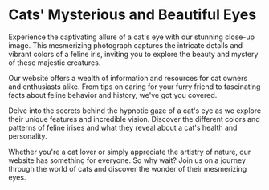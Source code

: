 <!--font:Poppins-->

# Cats' Mysterious and Beautiful Eyes

Experience the captivating allure of a cat's eye with our stunning close-up image. This mesmerizing photograph captures the intricate details and vibrant colors of a feline iris, inviting you to explore the beauty and mystery of these majestic creatures.

Our website offers a wealth of information and resources for cat owners and enthusiasts alike. From tips on caring for your furry friend to fascinating facts about feline behavior and history, we've got you covered.

Delve into the secrets behind the hypnotic gaze of a cat's eye as we explore their unique features and incredible vision. Discover the different colors and patterns of feline irises and what they reveal about a cat's health and personality.

Whether you're a cat lover or simply appreciate the artistry of nature, our website has something for everyone. So why wait? Join us on a journey through the world of cats and discover the wonder of their mesmerizing eyes.

<!--

Write me markdown content of website with wallpaper:

"A close-up of a cat’s eye"

The header of the page should not be copy of the text but rather a real content of the website which is using this wallpaper.


---


# "Feline Gaze" - A Wallpaper to Mesmerize You

Looking for a wallpaper that captures the essence of feline grace and beauty? Look no further than our stunning close-up of a cat's eye. 

This mesmerizing image showcases the intricate details of a cat's iris, from the delicate lines radiating outwards to the vibrant colors that seem to shift and change with every movement. 

Whether you're a cat lover or simply appreciate the artistry of nature, this wallpaper is sure to inspire and captivate you every time you glance at your screen. So why wait? Download "Feline Gaze" today and bring a touch of feline magic to your desktop or mobile device!


---


Heading should not include word "wallpaper". The website should not be about the wallpaper itself, wallpaper is just a related background, rewrite whole content.


---


# "Cat's Eye" - A Window into the Soul of Felines

Get ready to be mesmerized by the captivating beauty of a cat's eye with our stunning close-up image. This breathtaking photograph captures the intricate details and vibrant colors of a feline iris, giving you a glimpse into the soul of these majestic creatures.

Whether you're a cat lover or simply appreciate the artistry of nature, this image is sure to inspire and captivate you. Use it as a background for your desktop or mobile device and let the hypnotic gaze of the cat draw you in.

But our website is more than just a pretty picture. We offer a wealth of information and resources for cat owners and enthusiasts, from tips on caring for your furry friend to fascinating facts about feline behavior and history. 

So why wait? Explore our site and discover the magic of cats through the window of their eyes.


---


Heading is too long, rewrite whole content.


---


# "The Magic of Feline Eyes - Discover the Beauty and Mystery of Cats"

Experience the enchanting allure of a cat's eye with our stunning close-up image. This captivating photograph captures the intricate details and vibrant colors of a feline iris, inviting you to explore the beauty and mystery of these majestic creatures.

But our website is more than just a pretty picture. We offer a wealth of information and resources for cat owners and enthusiasts, from tips on caring for your furry friend to fascinating facts about feline behavior and history.

Discover the magic of feline eyes as we delve into the secrets behind their hypnotic gaze. Learn about the unique features of a cat's eye and how they contribute to their incredible vision. Explore the different colors and patterns of feline irises and what they reveal about a cat's health and personality.

Whether you're a cat lover or simply appreciate the artistry of nature, our website has something for everyone. So why wait? Join us on a journey through the world of cats and discover the wonder of their mesmerizing eyes.


---


Heading is too long, rewrite whole content.


---


# "The Allure of Feline Eyes - Explore the Beauty and Mystery of Cats"

Experience the captivating allure of a cat's eye with our stunning close-up image. This mesmerizing photograph captures the intricate details and vibrant colors of a feline iris, inviting you to explore the beauty and mystery of these majestic creatures.

Our website offers a wealth of information and resources for cat owners and enthusiasts alike. From tips on caring for your furry friend to fascinating facts about feline behavior and history, we've got you covered.

Delve into the secrets behind the hypnotic gaze of a cat's eye as we explore their unique features and incredible vision. Discover the different colors and patterns of feline irises and what they reveal about a cat's health and personality.

Whether you're a cat lover or simply appreciate the artistry of nature, our website has something for everyone. So why wait? Join us on a journey through the world of cats and discover the wonder of their mesmerizing eyes.


---


Write me a Google font which is best fitting for the website.

Pick from the list:
- Montserrat
- Alegreya
- Playfair Display
- Lobster
- Dancing Script
- Inter
- Futura
- IBM Plex Sans
- Roboto
- Poppins
- Exo 2
- Orbitron
- Raleway
- Lato
- Barlow Condensed
- Open Sans
- Great Vibes


Write just the font name nothing else.


---


Poppins

-->

